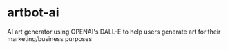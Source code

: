 # artbot-ai
AI art generator using OPENAI's DALL-E to help users generate art for their marketing/business purposes
